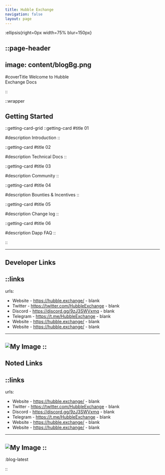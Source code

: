 ```yaml
---
title: Hubble Exchange
navigation: false
layout: page
---
```


:ellipsis{right=0px width=75% blur=150px}

::page-header
---
image: content/blogBg.png
---
#coverTitle
Welcome to Hubble <br> Exchange Docs

::

::wrapper
## Getting Started
::getting-card-grid
  ::getting-card
  #title
  01

  #description
  Introduction
  ::

  ::getting-card
  #title
  02

  #description
  Technical Docs
  ::

  ::getting-card
  #title
  03

  #description
  Community
  ::

  ::getting-card
  #title
  04

  #description
  Bounties 
  & Incentives
  ::

  ::getting-card
  #title
  05

  #description
  Change log
  ::

  ::getting-card
  #title
  06

  #description
  Dapp FAQ
  ::
    
::

---

## Developer Links

::links
---
urls:
  - Website - https://hubble.exchange/ - blank
  - Twitter - https://twitter.com/HubbleExchange - blank
  - Discord - https://discord.gg/9zJ3SWVxmq - blank
  - Telegram - https://t.me/HubbleExchange - blank
  - Website - https://hubble.exchange/ - blank
  - Website - https://hubble.exchange/ - blank
---

![My Image](/content/interface.png)
::
---

## Noted Links
::links
---
urls:
  - Website - https://hubble.exchange/ - blank
  - Twitter - https://twitter.com/HubbleExchange - blank
  - Discord - https://discord.gg/9zJ3SWVxmq - blank
  - Telegram - https://t.me/HubbleExchange - blank
  - Website - https://hubble.exchange/ - blank
  - Website - https://hubble.exchange/ - blank
---
![My Image](/content/interface.png)
::
---

:blog-latest

::